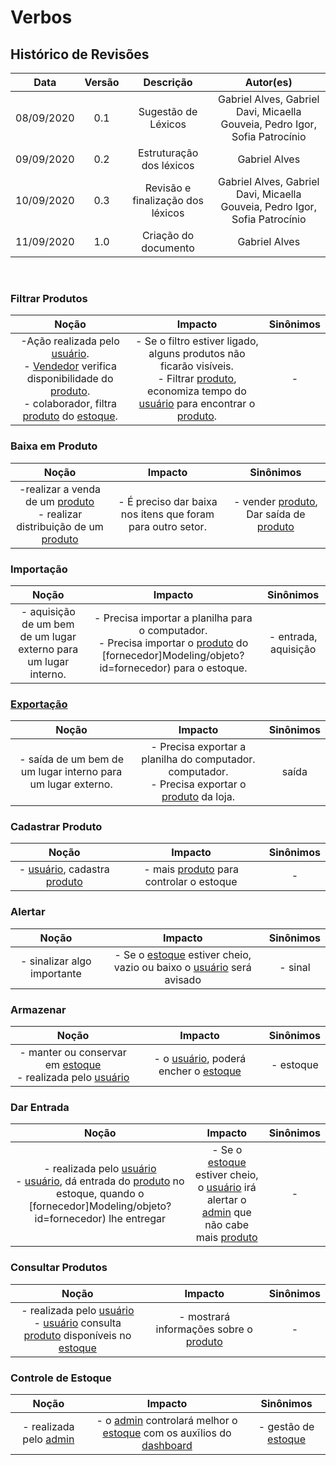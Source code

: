 # Verbos

## Histórico de Revisões

|    Data    | Versão |         Descrição         |           Autor(es)            |
| :--------: | :----: | :-----------------------: | :----------------------------: |
| 08/09/2020 |  0.1   |  Sugestão de Léxicos  | Gabriel Alves, Gabriel Davi, Micaella Gouveia, Pedro Igor, Sofia Patrocínio |
| 09/09/2020 |  0.2   |  Estruturação dos léxicos  | Gabriel Alves | 
| 10/09/2020 |  0.3   |  Revisão e finalização dos léxicos | Gabriel Alves, Gabriel Davi, Micaella Gouveia, Pedro Igor, Sofia Patrocínio |
| 11/09/2020 |  1.0   |  Criação do documento | Gabriel Alves |

<br>

### Filtrar Produtos
|   Noção   |   Impacto   |   Sinônimos    |
|  :-----:  |  :-------:  |  :---------:   |
|-Ação realizada pelo [usuário](../Modeling/objeto?id=usuário). <br>- [Vendedor](../Modeling/objeto?id=vendedor) verifica disponibilidade do [produto](../Modeling/objeto?id=produto).<br>- colaborador, filtra [produto](../Modeling/objeto?id=produto) do [estoque](../Modeling/objeto?id=Estoque).|- Se o filtro estiver ligado, alguns produtos não ficarão visíveis. <br>- Filtrar [produto](../Modeling/objeto?id=produto), economiza tempo do [usuário](../Modeling/objeto?id=usuário) para encontrar o [produto](../Modeling/objeto?id=produto). |-|

### Baixa em Produto
|   Noção   |   Impacto   |   Sinônimos    |
|  :-----:  |  :-------:  |  :---------:   |
|-realizar a venda de um [produto](../Modeling/objeto?id=produto) <br>- realizar distribuição de um [produto](../Modeling/objeto?id=produto)|- É preciso dar baixa nos itens que foram para outro setor.|- vender [produto](../Modeling/objeto?id=produto), Dar saída de [produto](../Modeling/objeto?id=produto)|

### Importação
|   Noção   |   Impacto   |   Sinônimos    |
|  :-----:  |  :-------:  |  :---------:   |
|- aquisição de um bem de um lugar externo para um lugar interno.|- Precisa importar a planilha para o computador. <br>- Precisa importar o [produto](../Modeling/objeto?id=produto) do [fornecedor]Modeling/objeto?id=fornecedor) para o estoque.|- entrada, aquisição|

### [Exportação](Modeling/verbo?id=Exportação)
|   Noção   |   Impacto   |   Sinônimos    |
|  :-----:  |  :-------:  |  :---------:   |
|- saída de um bem de um lugar interno para um lugar externo.|- Precisa exportar a planilha do computador. computador. <br>- Precisa exportar o [produto](../Modeling/objeto?id=produto) da loja.|saída|

### Cadastrar Produto
|   Noção   |   Impacto   |   Sinônimos    |
|  :-----:  |  :-------:  |  :---------:   |
|- [usuário](objeto?id=usuário), cadastra [produto](../Modeling/objeto?id=produto)|- mais [produto](../Modeling/objeto?id=produto) para  controlar o estoque|-|

### Alertar
|   Noção   |   Impacto   |   Sinônimos    |
|  :-----:  |  :-------:  |  :---------:   |
|- sinalizar algo importante|- Se o [estoque](../Modeling/objeto?id=Estoque) estiver cheio, vazio ou baixo o [usuário](objeto?id=usuário) será avisado|- sinal|

### Armazenar
|   Noção   |   Impacto   |   Sinônimos    |
|  :-----:  |  :-------:  |  :---------:   |
|- manter ou conservar em [estoque](../Modeling/objeto?id=Estoque) <br>- realizada pelo [usuário](../Modeling/objeto?id=usuário)|- o [usuário](../Modeling/objeto?id=usuário), poderá encher o [estoque](../Modeling/objeto?id=Estoque)|- estoque|

### Dar Entrada
|   Noção   |   Impacto   |   Sinônimos    |
|  :-----:  |  :-------:  |  :---------:   |
|- realizada pelo [usuário](../Modeling/objeto?id=usuário) <br>- [usuário](../Modeling/objeto?id=usuário), dá entrada do [produto](../Modeling/objeto?id=produto) no estoque, quando o [fornecedor]Modeling/objeto?id=fornecedor) lhe entregar|- Se o [estoque](../Modeling/objeto?id=Estoque) estiver cheio, o [usuário](../Modeling/objeto?id=usuário) irá alertar o [admin](../Modeling/objeto?id=admin) que não cabe mais [produto](../Modeling/objeto?id=produto)|-|

### Consultar Produtos
|   Noção   |   Impacto   |   Sinônimos    |
|  :-----:  |  :-------:  |  :---------:   |
|- realizada pelo [usuário](../Modeling/objeto?id=usuário) <br>- [usuário](../Modeling/objeto?id=usuário) consulta [produto](../Modeling/objeto?id=produto) disponíveis no [estoque](../Modeling/objeto?id=Estoque)|- mostrará informações sobre o [produto](../Modeling/objeto?id=produto)|-|

### Controle de Estoque
|   Noção   |   Impacto   |   Sinônimos    |
|  :-----:  |  :-------:  |  :---------:   |
|- realizada pelo [admin](../Modeling/objeto?id=admin)|- o [admin](../Modeling/objeto?id=admin) controlará melhor o [estoque](../Modeling/objeto?id=Estoque) com os auxĩlios do [dashboard](../Modeling/objeto?id=dashboard)|- gestão de [estoque](../Modeling/objeto?id=Estoque)|
